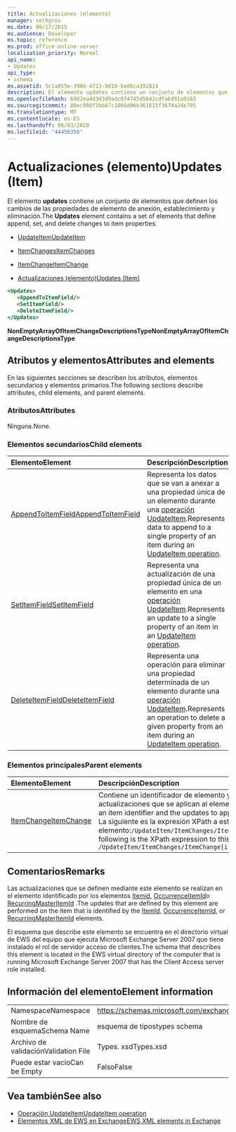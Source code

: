 ```yaml
---
title: Actualizaciones (elemento)
manager: sethgros
ms.date: 09/17/2015
ms.audience: Developer
ms.topic: reference
ms.prod: office-online-server
localization_priority: Normal
api_name:
- Updates
api_type:
- schema
ms.assetid: 5c1a855e-390d-4713-9d10-6e86ca392814
description: El elemento updates contiene un conjunto de elementos que definen los cambios de las propiedades de elemento de anexión, establecimiento y eliminación.
ms.openlocfilehash: 6902ea4d3d3d9adc074745d5642cdfa6d91a9163
ms.sourcegitcommit: 88ec988f2bb67c1866d06b361615f3674a24e795
ms.translationtype: MT
ms.contentlocale: es-ES
ms.lasthandoff: 06/03/2020
ms.locfileid: "44456356"
---
```

# <a name="updates-item"></a><span data-ttu-id="fbd7c-103">Actualizaciones (elemento)</span><span class="sxs-lookup"><span data-stu-id="fbd7c-103">Updates (Item)</span></span>

<span data-ttu-id="fbd7c-104">El elemento **updates** contiene un conjunto de elementos que definen los cambios de las propiedades de elemento de anexión, establecimiento y eliminación.</span><span class="sxs-lookup"><span data-stu-id="fbd7c-104">The **Updates** element contains a set of elements that define append, set, and delete changes to item properties.</span></span> 
  
- [<span data-ttu-id="fbd7c-105">UpdateItem</span><span class="sxs-lookup"><span data-stu-id="fbd7c-105">UpdateItem</span></span>](updateitem.md)
  
- [<span data-ttu-id="fbd7c-106">ItemChanges</span><span class="sxs-lookup"><span data-stu-id="fbd7c-106">ItemChanges</span></span>](itemchanges.md)
  
- [<span data-ttu-id="fbd7c-107">ItemChange</span><span class="sxs-lookup"><span data-stu-id="fbd7c-107">ItemChange</span></span>](itemchange.md)
  
- [<span data-ttu-id="fbd7c-108">Actualizaciones (elemento)</span><span class="sxs-lookup"><span data-stu-id="fbd7c-108">Updates (Item)</span></span>](updates-item.md)
  
```xml
<Updates>
   <AppendToItemField/>
   <SetItemField/>
   <DeleteItemField/>
</Updates>
```

<span data-ttu-id="fbd7c-109">**NonEmptyArrayOfItemChangeDescriptionsType**</span><span class="sxs-lookup"><span data-stu-id="fbd7c-109">**NonEmptyArrayOfItemChangeDescriptionsType**</span></span>

## <a name="attributes-and-elements"></a><span data-ttu-id="fbd7c-110">Atributos y elementos</span><span class="sxs-lookup"><span data-stu-id="fbd7c-110">Attributes and elements</span></span>

<span data-ttu-id="fbd7c-111">En las siguientes secciones se describen los atributos, elementos secundarios y elementos primarios.</span><span class="sxs-lookup"><span data-stu-id="fbd7c-111">The following sections describe attributes, child elements, and parent elements.</span></span>
  
### <a name="attributes"></a><span data-ttu-id="fbd7c-112">Atributos</span><span class="sxs-lookup"><span data-stu-id="fbd7c-112">Attributes</span></span>

<span data-ttu-id="fbd7c-113">Ninguna.</span><span class="sxs-lookup"><span data-stu-id="fbd7c-113">None.</span></span>
  
### <a name="child-elements"></a><span data-ttu-id="fbd7c-114">Elementos secundarios</span><span class="sxs-lookup"><span data-stu-id="fbd7c-114">Child elements</span></span>

|<span data-ttu-id="fbd7c-115">**Elemento**</span><span class="sxs-lookup"><span data-stu-id="fbd7c-115">**Element**</span></span>|<span data-ttu-id="fbd7c-116">**Descripción**</span><span class="sxs-lookup"><span data-stu-id="fbd7c-116">**Description**</span></span>|
|:-----|:-----|
|[<span data-ttu-id="fbd7c-117">AppendToItemField</span><span class="sxs-lookup"><span data-stu-id="fbd7c-117">AppendToItemField</span></span>](appendtoitemfield.md) <br/> |<span data-ttu-id="fbd7c-118">Representa los datos que se van a anexar a una propiedad única de un elemento durante una [operación UpdateItem](updateitem-operation.md).</span><span class="sxs-lookup"><span data-stu-id="fbd7c-118">Represents data to append to a single property of an item during an [UpdateItem operation](updateitem-operation.md).</span></span>  <br/> |
|[<span data-ttu-id="fbd7c-119">SetItemField</span><span class="sxs-lookup"><span data-stu-id="fbd7c-119">SetItemField</span></span>](setitemfield.md) <br/> |<span data-ttu-id="fbd7c-120">Representa una actualización de una propiedad única de un elemento en una [operación UpdateItem](updateitem-operation.md).</span><span class="sxs-lookup"><span data-stu-id="fbd7c-120">Represents an update to a single property of an item in an [UpdateItem operation](updateitem-operation.md).</span></span>  <br/> |
|[<span data-ttu-id="fbd7c-121">DeleteItemField</span><span class="sxs-lookup"><span data-stu-id="fbd7c-121">DeleteItemField</span></span>](deleteitemfield.md) <br/> |<span data-ttu-id="fbd7c-122">Representa una operación para eliminar una propiedad determinada de un elemento durante una [operación UpdateItem](updateitem-operation.md).</span><span class="sxs-lookup"><span data-stu-id="fbd7c-122">Represents an operation to delete a given property from an item during an [UpdateItem operation](updateitem-operation.md).</span></span>  <br/> |
   
### <a name="parent-elements"></a><span data-ttu-id="fbd7c-123">Elementos principales</span><span class="sxs-lookup"><span data-stu-id="fbd7c-123">Parent elements</span></span>

|<span data-ttu-id="fbd7c-124">**Elemento**</span><span class="sxs-lookup"><span data-stu-id="fbd7c-124">**Element**</span></span>|<span data-ttu-id="fbd7c-125">**Descripción**</span><span class="sxs-lookup"><span data-stu-id="fbd7c-125">**Description**</span></span>|
|:-----|:-----|
|[<span data-ttu-id="fbd7c-126">ItemChange</span><span class="sxs-lookup"><span data-stu-id="fbd7c-126">ItemChange</span></span>](itemchange.md) <br/> |<span data-ttu-id="fbd7c-127">Contiene un identificador de elemento y las actualizaciones que se aplican al elemento.</span><span class="sxs-lookup"><span data-stu-id="fbd7c-127">Contains an item identifier and the updates to apply to the item.</span></span>  <br/> <span data-ttu-id="fbd7c-128">La siguiente es la expresión XPath a este elemento:`/UpdateItem/ItemChanges/ItemChange[i]`</span><span class="sxs-lookup"><span data-stu-id="fbd7c-128">The following is the XPath expression to this element:  `/UpdateItem/ItemChanges/ItemChange[i]`</span></span> <br/> |
   
## <a name="remarks"></a><span data-ttu-id="fbd7c-129">Comentarios</span><span class="sxs-lookup"><span data-stu-id="fbd7c-129">Remarks</span></span>

<span data-ttu-id="fbd7c-130">Las actualizaciones que se definen mediante este elemento se realizan en el elemento identificado por los elementos [Itemid](itemid.md), [OccurrenceItemId](occurrenceitemid.md)o [RecurringMasterItemId](recurringmasteritemid.md) .</span><span class="sxs-lookup"><span data-stu-id="fbd7c-130">The updates that are defined by this element are performed on the item that is identified by the [ItemId](itemid.md), [OccurrenceItemId](occurrenceitemid.md), or [RecurringMasterItemId](recurringmasteritemid.md) elements.</span></span> 
  
<span data-ttu-id="fbd7c-131">El esquema que describe este elemento se encuentra en el directorio virtual de EWS del equipo que ejecuta Microsoft Exchange Server 2007 que tiene instalado el rol de servidor acceso de clientes.</span><span class="sxs-lookup"><span data-stu-id="fbd7c-131">The schema that describes this element is located in the EWS virtual directory of the computer that is running Microsoft Exchange Server 2007 that has the Client Access server role installed.</span></span>
  
## <a name="element-information"></a><span data-ttu-id="fbd7c-132">Información del elemento</span><span class="sxs-lookup"><span data-stu-id="fbd7c-132">Element information</span></span>

|||
|:-----|:-----|
|<span data-ttu-id="fbd7c-133">Namespace</span><span class="sxs-lookup"><span data-stu-id="fbd7c-133">Namespace</span></span>  <br/> |https://schemas.microsoft.com/exchange/services/2006/types  <br/> |
|<span data-ttu-id="fbd7c-134">Nombre de esquema</span><span class="sxs-lookup"><span data-stu-id="fbd7c-134">Schema Name</span></span>  <br/> |<span data-ttu-id="fbd7c-135">esquema de tipos</span><span class="sxs-lookup"><span data-stu-id="fbd7c-135">types schema</span></span>  <br/> |
|<span data-ttu-id="fbd7c-136">Archivo de validación</span><span class="sxs-lookup"><span data-stu-id="fbd7c-136">Validation File</span></span>  <br/> |<span data-ttu-id="fbd7c-137">Types. xsd</span><span class="sxs-lookup"><span data-stu-id="fbd7c-137">Types.xsd</span></span>  <br/> |
|<span data-ttu-id="fbd7c-138">Puede estar vacío</span><span class="sxs-lookup"><span data-stu-id="fbd7c-138">Can be Empty</span></span>  <br/> |<span data-ttu-id="fbd7c-139">Falso</span><span class="sxs-lookup"><span data-stu-id="fbd7c-139">False</span></span>  <br/> |
   
## <a name="see-also"></a><span data-ttu-id="fbd7c-140">Vea también</span><span class="sxs-lookup"><span data-stu-id="fbd7c-140">See also</span></span>

- [<span data-ttu-id="fbd7c-141">Operación UpdateItem</span><span class="sxs-lookup"><span data-stu-id="fbd7c-141">UpdateItem operation</span></span>](updateitem-operation.md)
- [<span data-ttu-id="fbd7c-142">Elementos XML de EWS en Exchange</span><span class="sxs-lookup"><span data-stu-id="fbd7c-142">EWS XML elements in Exchange</span></span>](ews-xml-elements-in-exchange.md)


